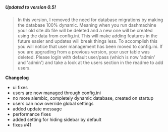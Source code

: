 ##### Updated to version 0.5!
> In this version, I removed the need for database migrations by making the database 100% dynamic. Meaning when you run dashmachine your old site.db file will be deleted and a new one will be created using the data from config.ini. This will make adding features in the future easier and updates will break things less. To accomplish this you will notice that user management has been moved to config.ini. If you are upgrading from a previous version, your user table was deleted. Please login with default user/pass (which is now 'admin' and 'admin') and take a look at the users section in the readme to add users.

**Changelog**
- ui fixes
- users are now managed through config.ini
- no more alembic, completely dynamic database, created on startup
- users can now override global settings
- added update message
- performance fixes
- added setting for hiding sidebar by default
- fixes #41
